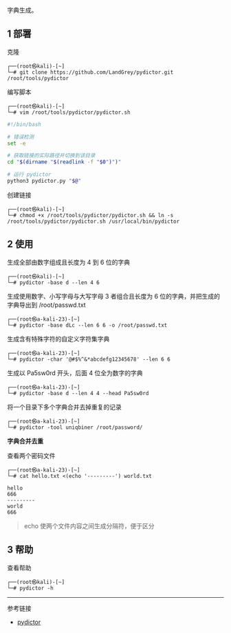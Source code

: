 字典生成。

## 1 部署

克隆

```shell
┌──(root㉿kali)-[~]
└─# git clone https://github.com/LandGrey/pydictor.git /root/tools/pydictor
```

编写脚本

```shell
┌──(root㉿kali)-[~]
└─# vim /root/tools/pydictor/pydictor.sh
```

```sh
#!/bin/bash

# 错误检测
set -e

# 获取链接的实际路径并切换到该目录
cd "$(dirname "$(readlink -f "$0")")"

# 运行 pydictor
python3 pydictor.py "$@"
```

创建链接

```shell
┌──(root㉿kali)-[~]
└─# chmod +x /root/tools/pydictor/pydictor.sh && ln -s /root/tools/pydictor/pydictor.sh /usr/local/bin/pydictor
```

## 2 使用

生成全部由数字组成且长度为 4 到 6 位的字典 

```shell
┌──(root㉿kali)-[~]
└─# pydictor -base d --len 4 6
```

生成使用数字、小写字母与大写字母 3 者组合且长度为 6 位的字典，并把生成的字典导出到 /root/passwd.txt

```shell
┌──(root㉿a-kali-23)-[~]
└─# pydictor -base dLc --len 6 6 -o /root/passwd.txt
```

生成含有特殊字符的自定义字符集字典

```shell
┌──(root㉿a-kali-23)-[~]
└─# pydictor -char '@#$%^&*abcdefg12345678' --len 6 6
```

生成以 Pa5sw0rd 开头，后面 4 位全为数字的字典

```shell
┌──(root㉿a-kali-23)-[~]
└─# pydictor -base d --len 4 4 --head Pa5sw0rd
```

将一个目录下多个字典合并去掉重复的记录

```shell
┌──(root㉿a-kali-23)-[~]
└─# pydictor -tool uniqbiner /root/password/
```

**字典合并去重**

查看两个密码文件

```shell
┌──(root㉿a-kali-23)-[~]
└─# cat hello.txt <(echo '---------') world.txt
```

```
hello
666
---------
world
666
```

> echo 使两个文件内容之间生成分隔符，便于区分

## 3 帮助

查看帮助

```shell
┌──(root㉿kali)-[~]
└─# pydictor -h
```

---

参考链接

- [pydictor](https://github.com/LandGrey/pydictor)
